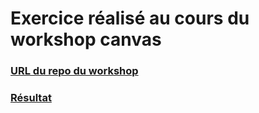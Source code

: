 # Exercice réalisé au cours du workshop canvas

### [URL du repo du workshop](https://github.com/MeloScav/WorkShop-Canvas)

### [Résultat](https://morganebecode.github.io/workshop-canvas-ex/)
